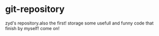 # git-repository
zyd's repository.also the first!
storage some usefull and funny code that finish by myself!
come on!
